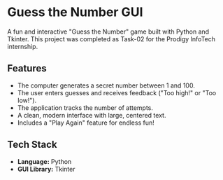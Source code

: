 # Guess the Number GUI

A fun and interactive "Guess the Number" game built with Python and Tkinter. This project was completed as Task-02 for the Prodigy InfoTech internship.

## Features

-   The computer generates a secret number between 1 and 100.
-   The user enters guesses and receives feedback ("Too high!" or "Too low!").
-   The application tracks the number of attempts.
-   A clean, modern interface with large, centered text.
-   Includes a "Play Again" feature for endless fun!

## Tech Stack
-   **Language:** Python
-   **GUI Library:** Tkinter